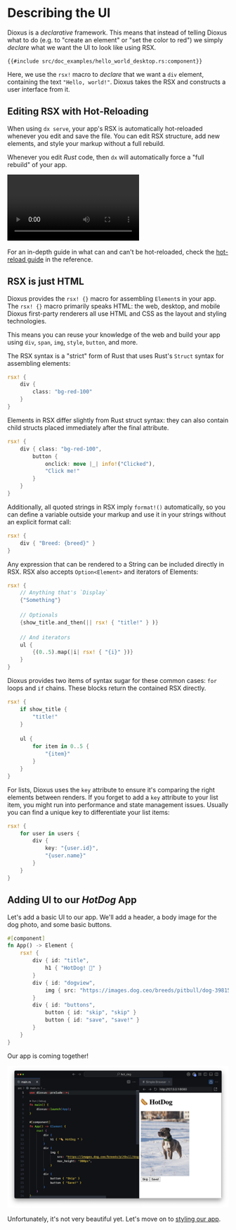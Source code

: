 # Describing the UI

Dioxus is a _declarative_ framework. This means that instead of telling Dioxus what to do (e.g. to "create an element" or "set the color to red") we simply _declare_ what we want the UI to look like using RSX.

```rust, no_run
{{#include src/doc_examples/hello_world_desktop.rs:component}}
```

Here, we use the `rsx!` macro to _declare_ that we want a `div` element, containing the text `"Hello, world!"`. Dioxus takes the RSX and constructs a user interface from it.

## Editing RSX with Hot-Reloading

When using `dx serve`, your app's RSX is automatically hot-reloaded whenever you edit and save the file. You can edit RSX structure, add new elements, and style your markup without a full rebuild.

Whenever you edit *Rust* code, then `dx` will automatically force a "full rebuild" of your app.

![Dog App Hotreloading](/assets/06_docs/dog_app_hotreload.mp4)

For an in-depth guide in what can and can't be hot-reloaded, check the [hot-reload guide](../reference/hotreload.md) in the reference.

## RSX is just HTML

Dioxus provides the `rsx! {}` macro for assembling `Element`s in your app. The `rsx! {}` macro primarily speaks HTML: the web, desktop, and mobile Dioxus first-party renderers all use HTML and CSS as the layout and styling technologies.

This means you can reuse your knowledge of the web and build your app using `div`, `span`, `img`, `style`, `button`, and more.

The RSX syntax is a "strict" form of Rust that uses Rust's `Struct` syntax for assembling elements:

```rust
rsx! {
    div {
        class: "bg-red-100"
    }
}
```

Elements in RSX differ slightly from Rust struct syntax: they can also contain child structs placed immediately after the final attribute.

```rust
rsx! {
    div { class: "bg-red-100",
        button {
            onclick: move |_| info!("Clicked"),
            "Click me!"
        }
    }
}
```

Additionally, all quoted strings in RSX imply `format!()` automatically, so you can define a variable outside your markup and use it in your strings without an explicit format call:

```rust
rsx! {
    div { "Breed: {breed}" }
}
```

Any expression that can be rendered to a String can be included directly in RSX. RSX also accepts `Option<Element>` and iterators of Elements:

```rust
rsx! {
    // Anything that's `Display`
    {"Something"}

    // Optionals
    {show_title.and_then(|| rsx! { "title!" } )}

    // And iterators
    ul {
        {(0..5).map(|i| rsx! { "{i}" })}
    }
}
```

Dioxus provides two items of syntax sugar for these common cases: `for` loops and `if` chains. These blocks return the contained RSX directly.

```rust
rsx! {
    if show_title {
        "title!"
    }

    ul {
        for item in 0..5 {
            "{item}"
        }
    }
}
```

For lists, Dioxus uses the `key` attribute to ensure it's comparing the right elements between renders. If you forget to add a `key` attribute to your list item, you might run into performance and state management issues. Usually you can find a unique key to differentiate your list items:

```rust
rsx! {
    for user in users {
        div {
            key: "{user.id}",
            "{user.name}"
        }
    }
}
```

## Adding UI to our *HotDog* App

Let's add a basic UI to our app. We'll add a header, a body image for the dog photo, and some basic buttons.


```rust
#[component]
fn App() -> Element {
    rsx! {
        div { id: "title",
            h1 { "HotDog! 🌭" }
        }
        div { id: "dogview",
            img { src: "https://images.dog.ceo/breeds/pitbull/dog-3981540_1280.jpg" }
        }
        div { id: "buttons",
            button { id: "skip", "skip" }
            button { id: "save", "save!" }
        }
    }
}
```

Our app is coming together!

![Unstyled Dog App](/assets/06_docs/unstyled_dog_app.png)

Unfortunately, it's not very beautiful yet. Let's move on to [styling our app](assets.md).
